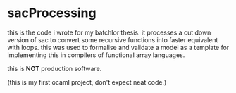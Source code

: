 # sacProcessing
this is the code i wrote for my batchlor thesis.
it processes a cut down version of sac to convert some recursive functions into faster equivalent with loops.
this was used to formalise and validate a model as a template for implementing this in compilers of functional array languages.

this is **NOT** production software. 

(this is my first ocaml project, don't expect neat code.)
